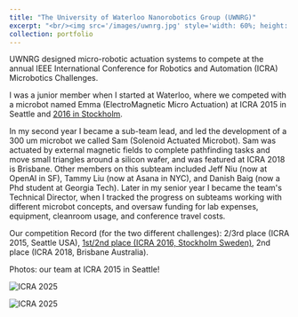 ```yaml
---
title: "The University of Waterloo Nanorobotics Group (UWNRG)"
excerpt: "<br/><img src='/images/uwnrg.jpg' style='width: 60%; height: auto;'>>"
collection: portfolio
---
```


UWNRG designed micro-robotic actuation systems to compete at the annual IEEE International Conference for Robotics and Automation (ICRA) Microbotics Challenges. 

I was a junior member when I started at Waterloo, where we competed with a microbot named Emma (ElectroMagnetic Micro Actuation) at ICRA 2015 in Seattle and [2016 in Stockholm](https://uwaterloo.ca/nanotechnology-engineering/news/congrats-uws-nanorobotics-group-icra-wins). 

In my second year I became a sub-team lead, and led the development of a 300 um microbot we called Sam (Solenoid Actuated Microbot). Sam was actuated by external magnetic fields to complete pathfinding tasks and move small triangles around a silicon wafer, and was featured at ICRA 2018 is Brisbane. Other members on this subteam included Jeff Niu (now at OpenAI in SF), Tammy Liu (now at Asana in NYC), and Danish Baig (now a Phd student at Georgia Tech). Later in my senior year I became the team's Technical Director, when I tracked the progress on subteams working with different microbot concepts, and oversaw funding for lab expenses, equipment, cleanroom usage, and conference travel costs. 

Our competition Record (for the two different challenges): 2/3rd place (ICRA 2015, Seattle USA), [1st/2nd place (ICRA 2016, Stockholm Sweden)](https://ewh.ieee.org/soc/ras/conf/fullysponsored/icra/2016/www.icra2016.org/conference/challenges/index.html), 2nd place (ICRA 2018, Brisbane Australia). 

Photos: our team at ICRA 2015 in Seattle!

![ICRA 2025](https://manasakani.github.io/images/ICRA2015.jpg)
<!-- <img src="https://manasakani.github.io/images/ICRA2015.jpg" alt="ICRA 2015 team" width="100%"> -->


![ICRA 2025](https://manasakani.github.io/images/ICRA2015-2.jpg)
<!-- <img src="https://manasakani.github.io/images/ICRA2015-2.jpg" alt="ICRA 2015 team" width="100%"> -->

